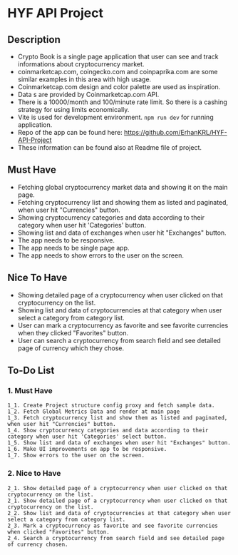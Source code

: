 # HYF API Project

## Description

* Crypto Book is a single page application that user can see and track informations about cryptocurrency market.
* coinmarketcap.com, coingecko.com and coinpaprika.com are some similar examples in this area with high usage.
* Coinmarketcap.com design and color palette are used as inspiration.
* Data s are provided by Coinmarketcap.com API.
* There is a 10000/month and 100/minute rate limit. So there is a cashing strategy for using limits economically.
* Vite is used for development environment. `npm run dev` for running application.
* Repo of the app can be found here: https://github.com/ErhanKRL/HYF-API-Project
* These information can be found also at Readme file of project.

## Must Have

* Fetching global cryptocurrency market data and showing it on the main page.
* Fetching cryptocurrency list and showing them as listed and paginated, when user hit "Currencies" button.
* Showing cryptocurrency categories and data according to their category when user hit 'Categories' button.
* Showing list and data of exchanges when user hit "Exchanges" button.
* The app needs to be responsive.
* The app needs to be single page app.
* The app needs to show errors to the user on the screen.

## Nice To Have

* Showing detailed page of a cryptocurrency when user clicked on that cryptocurrency on the list.
* Showing list and data of cryptocurrencies at that category when user select a category from category list.
* User can mark a cryptocurrency as favorite and see favorite currencies when they clicked "Favorites" button.
* User can search a cryptocurrency from search field and see detailed page of currency which they chose.

## To-Do List

### 1. Must Have
    1_1. Create Project structure config proxy and fetch sample data.
    1_2. Fetch Global Metrics Data and render at main page
    1_3. Fetch cryptocurrency list and show them as listed and paginated, when user hit "Currencies" button.
    1_4. Show cryptocurrency categories and data according to their category when user hit 'Categories' select button.
    1_5. Show list and data of exchanges when user hit "Exchanges" button.
    1_6. Make UI improvements on app to be responsive.
    1_7. Show errors to the user on the screen.

### 2. Nice to Have
    2_1. Show detailed page of a cryptocurrency when user clicked on that cryptocurrency on the list.
    2_1. Show detailed page of a cryptocurrency when user clicked on that cryptocurrency on the list.
    2_2. Show list and data of cryptocurrencies at that category when user select a category from category list.
    2_3. Mark a cryptocurrency as favorite and see favorite currencies when clicked "Favorites" button.
    2_4. Search a cryptocurrency from search field and see detailed page of currency chosen.
